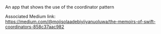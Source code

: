 An app that shows the use of the coordinator pattern

Associated Medium link: https://medium.com/@mojisolaadebiyiiyanuoluwa/the-memoirs-of-swift-coordinators-858c37aac982
